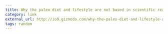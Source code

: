 ```yaml
---
title: Why the paleo diet and lifestyle are not based in scientific reality
category: link
external_url: http://io9.gizmodo.com/why-the-paleo-diet-and-lifestyle-are-not-based-in-scien-493239551
tags: random
---
```

